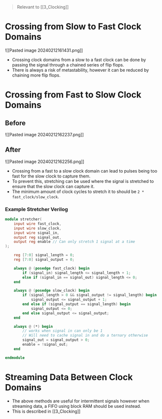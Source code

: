 > Relevant to [[3_Clocking]]
# Crossing from Slow to Fast Clock Domains
![[Pasted image 20240212161431.png]]
* Crossing clock domains from a slow to a fast clock can be done by passing the signal through a chained series of flip flops.
* There is always a risk of metastability, however it can be reduced by chaining more flip flops.

# Crossing from Fast to Slow Clock Domains
## Before
![[Pasted image 20240212162237.png]]
## After
![[Pasted image 20240212162256.png]]
* Crossing from a fast to a slow clock domain can lead to pulses being too fast for the slow clock to capture them.
* To prevent this, stretching can be used where the signal is stretched to ensure that the slow clock can capture it. 
* The minimum amount of clock cycles to stretch it to should be `2 * fast_clock/slow_clock`.

### Example Stretcher Verilog
```verilog
module stretcher(
    input wire fast_clock,
    input wire slow_clock,
    input wire signal_in,
    output reg signal_out,
    output reg enable // Can only stretch 1 signal at a time
);

    reg [7:0] signal_length = 0;
    reg [7:0] signal_output = 0;

    always @ (posedge fast_clock) begin
        if (signal_in) signal_length <= signal_length + 1;
        else if (signal_in == signal_out) signal_length <= 0;
    end

    always @ (posedge slow_clock) begin
        if (signal_length > 0 && signal_output != signal_length) begin
            signal_output <= signal_output + 1;
        end else if (signal_output == signal_length) begin
            signal_output <= 0;
        end else signal_output <= signal_output;
    end

    always @ (*) begin
        // works when signal in can only be 1
        // Will need to cache signal in and do a ternary otherwise
        signal_out = signal_output > 0; 
        enable = !signal_out;
    end

endmodule
```

# Streaming Data Between Clock Domains
* The above methods are useful for intermittent signals however when streaming data, a FIFO using block RAM should be used instead. 
* This is described in [[3_Clocking]]